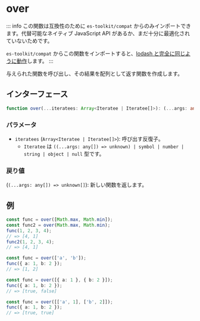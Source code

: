 # over

::: info
この関数は互換性のために `es-toolkit/compat` からのみインポートできます。代替可能なネイティブ JavaScript API があるか、まだ十分に最適化されていないためです。

`es-toolkit/compat` からこの関数をインポートすると、[lodash と完全に同じように動作](../../../compatibility.md)します。
:::

与えられた関数を呼び出し、その結果を配列として返す関数を作成します。

## インターフェース

```typescript
function over(...iteratees: Array<Iteratee | Iteratee[]>): (...args: any[]) => unknown[];
```

### パラメータ

- `iteratees` (`Array<Iteratee | Iteratee[]>`): 呼び出す反復子。
  - `Iteratee` は `((...args: any[]) => unknown) | symbol | number | string | object | null` 型です。

### 戻り値

(`(...args: any[]) => unknown[]`): 新しい関数を返します。

## 例

```typescript
const func = over([Math.max, Math.min]);
const func2 = over(Math.max, Math.min);
func(1, 2, 3, 4);
// => [4, 1]
func2(1, 2, 3, 4);
// => [4, 1]

const func = over(['a', 'b']);
func({ a: 1, b: 2 });
// => [1, 2]

const func = over([{ a: 1 }, { b: 2 }]);
func({ a: 1, b: 2 });
// => [true, false]

const func = over([['a', 1], ['b', 2]]);
func({ a: 1, b: 2 });
// => [true, true]
```
